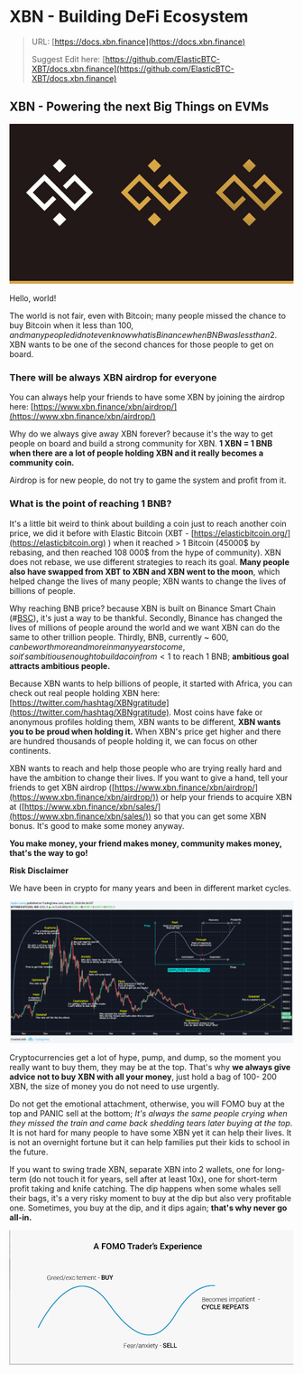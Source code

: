 # XBN - Building DeFi Ecosystem

> URL: [https://docs.xbn.finance](https://docs.xbn.finance)
>
> Suggest Edit here: [https://github.com/ElasticBTC-XBT/docs.xbn.finance](https://github.com/ElasticBTC-XBT/docs.xbn.finance)

## XBN - Powering the next Big Things on EVMs

![Follow the next big ideas, build the next big thing](.gitbook/assets/eulqy59xcaa2ljr.jpg)

Hello, world!

The world is not fair, even with Bitcoin; many people missed the chance to buy Bitcoin when it less than 100$, and many people did not even know what is Binance when BNB was less than 2$. XBN wants to be one of the second chances for those people to get on board.

### There will be always XBN airdrop for everyone

You can always help your friends to have some XBN by joining the airdrop here: [https://www.xbn.finance/xbn/airdrop/](https://www.xbn.finance/xbn/airdrop/)

Why do we always give away XBN forever? because it's the way to get people on board and build a strong community for XBN. **1 XBN = 1 BNB when there are a lot of people holding XBN and it really becomes a community coin.**

Airdrop is for new people, do not try to game the system and profit from it.

### What is the point of reaching 1 BNB?

It's a little bit weird to think about building a coin just to reach another coin price, we did it before with Elastic Bitcoin (XBT - [https://elasticbitcoin.org/](https://elasticbitcoin.org) ) when it reached > 1 Bitcoin (45000$ by rebasing, and then reached 108 000$ from the hype of community). XBN does not rebase, we use different strategies to reach its goal. **Many people also have swapped from XBT to XBN and XBN went to the moon**, which helped change the lives of many people; XBN wants to change the lives of billions of people.

Why reaching BNB price? because XBN is built on Binance Smart Chain (#[BSC](https://twitter.com/hashtag/BSC)), it's just a way to be thankful. Secondly, Binance has changed the lives of millions of people around the world and we want XBN can do the same to other trillion people. Thirdly, BNB, currently \~ 600$, can be worth more and more in many years to come, so it's ambitious enough to build a coin from < 1$ to reach 1 BNB; **ambitious goal attracts ambitious people.**

Because XBN wants to help billions of people, it started with Africa, you can check out real people holding XBN here: [https://twitter.com/hashtag/XBNgratitude](https://twitter.com/hashtag/XBNgratitude). Most coins have fake or anonymous profiles holding them, XBN wants to be different, **XBN wants you to be proud when holding it.** When XBN's price get higher and there are hundred thousands of people holding it, we can focus on other continents.

XBN wants to reach and help those people who are trying really hard and have the ambition to change their lives. If you want to give a hand, tell your friends to get XBN airdrop ([https://www.xbn.finance/xbn/airdrop/](https://www.xbn.finance/xbn/airdrop/)) or help your friends to acquire XBN at ([https://www.xbn.finance/xbn/sales/](https://www.xbn.finance/xbn/sales/)) so that you can get some XBN bonus. It's good to make some money anyway.

**You make money, your friend makes money, community makes money, that's the way to go!**

**Risk Disclaimer**

We have been in crypto for many years and been in different market cycles.

![Bitcoi market cycles](<.gitbook/assets/image (1).png>)

Cryptocurrencies get a lot of hype, pump, and dump, so the moment you really want to buy them, they may be at the top. That's why **we always give advice not to buy XBN with all your money**, just hold a bag of 100- 200 XBN, the size of money you do not need to use urgently.

Do not get the emotional attachment, otherwise, you will FOMO buy at the top and PANIC sell at the bottom; _It's always the same people crying when they missed the train and came back shedding tears later buying at the top_. It is not hard for many people to have some XBN yet it can help their lives. It is not an overnight fortune but it can help families put their kids to school in the future.

If you want to swing trade XBN, separate XBN into 2 wallets, one for long-term (do not touch it for years, sell after at least 10x), one for short-term profit taking and knife catching. The dip happens when some whales sell their bags, it's a very risky moment to buy at the dip but also very profitable one. Sometimes, you buy at the dip, and it dips again; **that's why never go all-in.**

![](.gitbook/assets/image.png)
